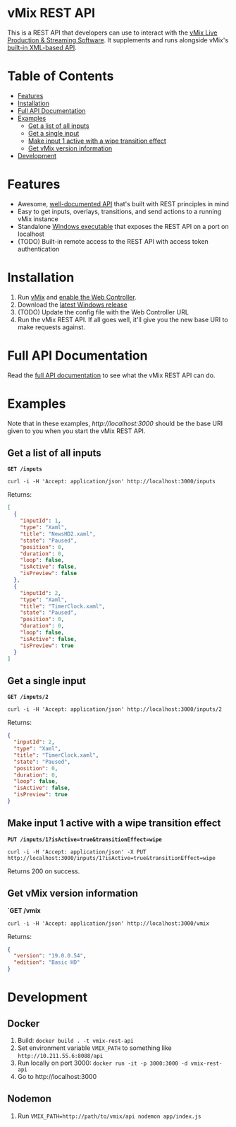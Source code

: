# vMix REST API

This is a REST API that developers can use to interact with the <a href="https://www.vmix.com/" target="_blank">vMix Live Production & Streaming Software</a>. It supplements and runs alongside vMix's <a href="https://www.vmix.com/help17/index.htm?DeveloperAPI.html">built-in XML-based API</a>.

# Table of Contents
* [Features](#features)
* [Installation](#installation)
* [Full API Documentation](#full-api-documentation)
* [Examples](#examples)
  * [Get a list of all inputs](#get-a-list-of-all-inputs)
  * [Get a single input](#get-a-single-input)
  * [Make input 1 active with a wipe transition effect](#make-input-1-active-with-a-wipe-transition-effect)
  * [Get vMix version information](#get-vmix-version-information)
* [Development](#development)

# Features
* Awesome, [well-documented API](https://curtgrimes.github.io/vmix-rest-api) that's built with REST principles in mind
* Easy to get inputs, overlays, transitions, and send actions to a running vMix instance
* Standalone [Windows executable](https://github.com/curtgrimes/vmix-rest-api/releases/latest) that exposes the REST API on a port on localhost
* (TODO) Built-in remote access to the REST API with access token authentication

# Installation
1. Run [vMix](https://www.vmix.com) and [enable the Web Controller](https://www.vmix.com/knowledgebase/article.aspx/69/how-to-control-vmix-from-a-web-browser-using-vmix-web-controller).
1. Download the [latest Windows release](https://github.com/curtgrimes/vmix-rest-api/releases/latest)
1. (TODO) Update the config file with the Web Controller URL
1. Run the vMix REST API. If all goes well, it'll give you the new base URI to make requests against.


# Full API Documentation
Read the [full API documentation](https://curtgrimes.github.io/vmix-rest-api/) to see what the vMix REST API can do.

# Examples
Note that in these examples, *http://localhost:3000* should be the base URI given to you when you start the vMix REST API.

## Get a list of all inputs
**`GET /inputs`**
```
curl -i -H 'Accept: application/json' http://localhost:3000/inputs
```
Returns:
```json
[
  {
    "inputId": 1,
    "type": "Xaml",
    "title": "NewsHD2.xaml",
    "state": "Paused",
    "position": 0,
    "duration": 0,
    "loop": false,
    "isActive": false,
    "isPreview": false
  },
  {
    "inputId": 2,
    "type": "Xaml",
    "title": "TimerClock.xaml",
    "state": "Paused",
    "position": 0,
    "duration": 0,
    "loop": false,
    "isActive": false,
    "isPreview": true
  }
]
```

## Get a single input
**`GET /inputs/2`**
```
curl -i -H 'Accept: application/json' http://localhost:3000/inputs/2
```
Returns:
```json
{
  "inputId": 2,
  "type": "Xaml",
  "title": "TimerClock.xaml",
  "state": "Paused",
  "position": 0,
  "duration": 0,
  "loop": false,
  "isActive": false,
  "isPreview": true
}
```

## Make input 1 active with a wipe transition effect
**`PUT /inputs/1?isActive=true&transitionEffect=wipe`**
```
curl -i -H 'Accept: application/json' -X PUT http://localhost:3000/inputs/1?isActive=true&transitionEffect=wipe
```
Returns 200 on success.

## Get vMix version information
**`GET /vmix**
```
curl -i -H 'Accept: application/json' http://localhost:3000/vmix
```
Returns:
```json
{
  "version": "19.0.0.54",
  "edition": "Basic HD"
}
```


# Development
## Docker
1. Build: `docker build . -t vmix-rest-api`
1. Set environment variable `VMIX_PATH` to something like `http://10.211.55.6:8088/api`
1. Run locally on port 3000: `docker run -it -p 3000:3000 -d vmix-rest-api`
1. Go to http://localhost:3000

## Nodemon
1. Run `VMIX_PATH=http://path/to/vmix/api nodemon app/index.js`